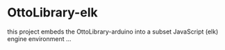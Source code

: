 # OttoLibrary-elk
this project embeds the OttoLibrary-arduino into a subset JavaScript (elk) engine environment ...
